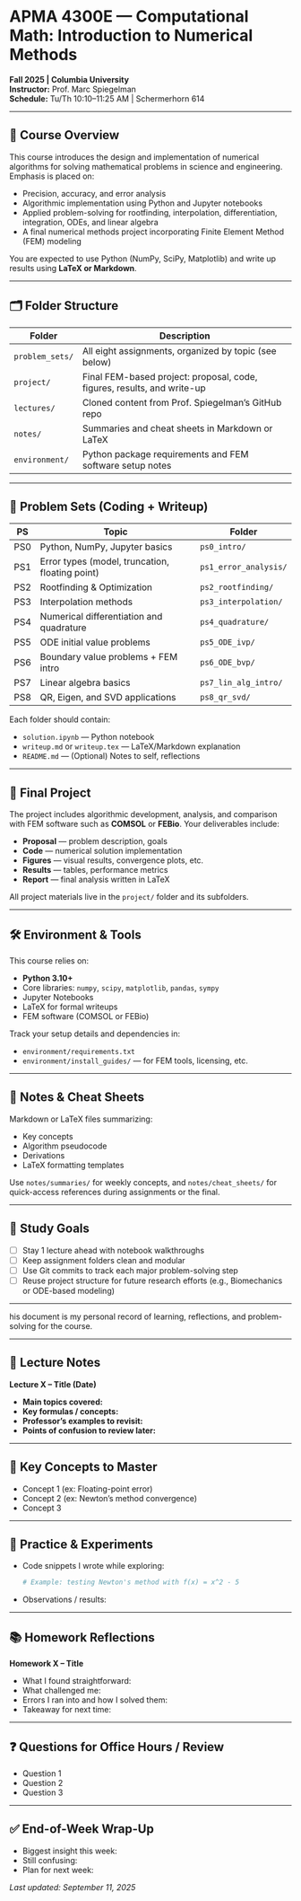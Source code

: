 # APMA 4300E — Computational Math: Introduction to Numerical Methods  
**Fall 2025 | Columbia University**  
**Instructor:** Prof. Marc Spiegelman  
**Schedule:** Tu/Th 10:10–11:25 AM | Schermerhorn 614  

---

## 🧠 Course Overview

This course introduces the design and implementation of numerical algorithms for solving mathematical problems in science and engineering. Emphasis is placed on:
- Precision, accuracy, and error analysis
- Algorithmic implementation using Python and Jupyter notebooks
- Applied problem-solving for rootfinding, interpolation, differentiation, integration, ODEs, and linear algebra
- A final numerical methods project incorporating Finite Element Method (FEM) modeling

You are expected to use Python (NumPy, SciPy, Matplotlib) and write up results using **LaTeX or Markdown**.  

---

## 🗂️ Folder Structure

| Folder | Description |
|--------|-------------|
| `problem_sets/` | All eight assignments, organized by topic (see below) |
| `project/` | Final FEM-based project: proposal, code, figures, results, and write-up |
| `lectures/` | Cloned content from Prof. Spiegelman’s GitHub repo |
| `notes/` | Summaries and cheat sheets in Markdown or LaTeX |
| `environment/` | Python package requirements and FEM software setup notes |

---

## 📆 Problem Sets (Coding + Writeup)

| PS | Topic | Folder |
|----|-------|--------|
| PS0 | Python, NumPy, Jupyter basics | `ps0_intro/` |
| PS1 | Error types (model, truncation, floating point) | `ps1_error_analysis/` |
| PS2 | Rootfinding & Optimization | `ps2_rootfinding/` |
| PS3 | Interpolation methods | `ps3_interpolation/` |
| PS4 | Numerical differentiation and quadrature | `ps4_quadrature/` |
| PS5 | ODE initial value problems | `ps5_ODE_ivp/` |
| PS6 | Boundary value problems + FEM intro | `ps6_ODE_bvp/` |
| PS7 | Linear algebra basics | `ps7_lin_alg_intro/` |
| PS8 | QR, Eigen, and SVD applications | `ps8_qr_svd/` |

Each folder should contain:
- `solution.ipynb` — Python notebook
- `writeup.md` or `writeup.tex` — LaTeX/Markdown explanation
- `README.md` — (Optional) Notes to self, reflections

---

## 🧪 Final Project

The project includes algorithmic development, analysis, and comparison with FEM software such as **COMSOL** or **FEBio**. Your deliverables include:
- **Proposal** — problem description, goals
- **Code** — numerical solution implementation
- **Figures** — visual results, convergence plots, etc.
- **Results** — tables, performance metrics
- **Report** — final analysis written in LaTeX

All project materials live in the `project/` folder and its subfolders.

---

## 🛠️ Environment & Tools

This course relies on:

- **Python 3.10+**
- Core libraries: `numpy`, `scipy`, `matplotlib`, `pandas`, `sympy`
- Jupyter Notebooks
- LaTeX for formal writeups
- FEM software (COMSOL or FEBio)

Track your setup details and dependencies in:
- `environment/requirements.txt`  
- `environment/install_guides/` — for FEM tools, licensing, etc.

---

## 📝 Notes & Cheat Sheets

Markdown or LaTeX files summarizing:
- Key concepts
- Algorithm pseudocode
- Derivations
- LaTeX formatting templates

Use `notes/summaries/` for weekly concepts, and `notes/cheat_sheets/` for quick-access references during assignments or the final.

---

## 🧭 Study Goals

- [ ] Stay 1 lecture ahead with notebook walkthroughs
- [ ] Keep assignment folders clean and modular
- [ ] Use Git commits to track each major problem-solving step
- [ ] Reuse project structure for future research efforts (e.g., Biomechanics or ODE-based modeling)

---
his document is my personal record of learning, reflections, and problem-solving for the course.  

---

## 📅 Lecture Notes  
**Lecture X – Title (Date)**  
- **Main topics covered:**  
- **Key formulas / concepts:**  
- **Professor’s examples to revisit:**  
- **Points of confusion to review later:**  

---

## 🔑 Key Concepts to Master  
- Concept 1 (ex: Floating-point error)  
- Concept 2 (ex: Newton’s method convergence)  
- Concept 3  

---

## 🧪 Practice & Experiments  
- Code snippets I wrote while exploring:  
  ```python
  # Example: testing Newton's method with f(x) = x^2 - 5
  ```
- Observations / results:  

---

## 📚 Homework Reflections  
**Homework X – Title**  
- What I found straightforward:  
- What challenged me:  
- Errors I ran into and how I solved them:  
- Takeaway for next time:  

---

## ❓ Questions for Office Hours / Review  
- Question 1  
- Question 2  
- Question 3  

---

## ✅ End-of-Week Wrap-Up  
- Biggest insight this week:  
- Still confusing:  
- Plan for next week:  

_Last updated: September 11, 2025_
